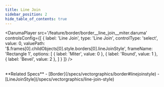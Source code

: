 ```yaml
---
title: Line Join
sidebar_position: 2
hide_table_of_contents: true
---
```


<DarumaPlayer
  src='/feature/border/border__line_join__miter.daruma'
  controlsConfig={[
    {
      label:  'Line Join',
      type: 'Line Join',
      controlType: 'select',
      value: 0,
      valuePath: '$.frames[0].childObjects[0].style.borders[0].lineJoinStyle',
      frameName: 'Rectangle 1',
      options: [
        {
          label: 'Miter',
          value: 0
        },
        {
          label: 'Round',
          value: 1
        },
        {
          label: 'Bevel',
          value: 2
        },
      ]
    }
  ]}
/>

<br />
**Related Specs**
- [Border](/specs/vectorgraphics/border#linejoinstyle)
- [LineJoinStyle](/specs/vectorgraphics/line-join-style)
